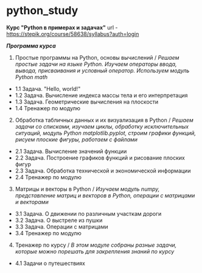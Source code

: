 # python_study
**Курс "Python в примерах и задачах"**
url - https://stepik.org/course/58638/syllabus?auth=login

_**Программа курса**_
1. Простые программы на Python, основы вычислений
/ _Решаем простые задачи на языке Python. Изучаем операторы ввода, вывода, присваивания и условный оператор. Используем модуль Python math_
- 1.1 Задача. "Hello, world!"
- 1.2 Задача. Вычисление индекса массы тела и его интерпретация
- 1.3 Задача. Геометрические вычисления на плоскости
- 1.4 Тренажер по модулю

2. Обработка табличных данных и их визуализация в Python
/  _Решаем задачи со списками, изучаем циклы, обработку исключительных ситуаций, модуль Python matplotlib.pyplot, строим графики функций, рисуем плоские фигуры, работаем с файлами_
- 2.1 Задача. Вычисление значений функции
- 2.2 Задача. Построение графиков функций и рисование плоских фигур
- 2.3 Задача. Обработка технической и экономической информации
- 2.4 Тренажер по модулю

3. Матрицы и векторы в Python
/  _Изучаем модуль numpy, представление матриц и векторов в Python, операции с матрицами и векторами_
- 3.1 Задача. О движении по различным участкам дороги
- 3.2 Задача. О выстреле из пушки
- 3.3 Задача. Операции c матрицами
- 3.4 Тренажер по модулю

4. Тренажер по курсу
/  _В этом модуле собраны разные задачи, которые можно порешать для закрепления знаний по курсу_
- 4.1 Задачи о путешествиях
